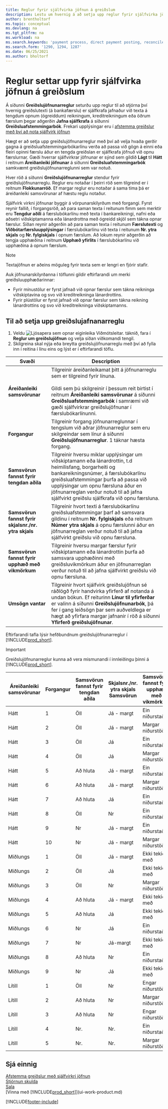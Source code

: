 ```yaml
---
title: Reglur fyrir sjálfvirka jöfnun á greiðslum
description: Lestu um hvernig á að setja upp reglur fyrir sjálfvirka jöfnun greiðslna á síðu greiðslujöfnunarreglu.
author: brentholtorf
ms.topic: conceptual
ms.devlang: na
ms.tgt_pltfrm: na
ms.workload: na
ms.search.keywords: 'payment process, direct payment posting, reconcile payment, expenses, cash receipts'
ms.search.form: '1290, 1294, 1287'
ms.date: 06/25/2021
ms.author: bholtorf
---
```

# Reglur settar upp fyrir sjálfvirka jöfnun á greiðslum

Á síðunni **Greiðslujöfnunarreglur** seturðu upp reglur til að stjórna því hvernig greiðslutexti (á bankafærslu) er sjálfkrafa jafnaður við texta á tengdum opnum (ógreiddum) reikningum, kreditreikningum eða öðrum færslum þegar aðgerðin **Jafna sjálfkrafa** á síðunni **Greiðsluafstemmingarbók**. Frekari upplýsingar eru í [afstemma greiðslur með því að nota sjálfvirk jöfnun](receivables-how-reconcile-payments-auto-application.md)

Hægt er að setja upp greiðslujöfnunarreglur með því að velja hvaða gerðir gagna á greiðsluafstemmingarbókarlínu verða að passa við gögn á einni eða fleiri opinni færslu áður en tengda greiðslan er sjálfkrafa jöfnuð við opnu færslurnar. Gæði hverrar sjálfvirkrar jöfnunar er sýnd sem gildið **Lágt** til **Hátt** í reitnum **Áreiðanleiki jöfnunar** á síðunni **Greiðsluafstemmingarbók** samkvæmt greiðslujöfnunarreglunni sem var notuð.

Hver röð á síðunni **Greiðslujöfnunarreglur** stendur fyrir greiðslujöfnunarreglu. Reglur eru notaðar í þeirri röð sem tilgreind er í reitnum **Flokkunarröð**. Ef margar reglur eru notaðar á sama tíma þá er áreiðanleiki samsvörunar af hæstu reglu notaður.

Sjálfvirk virkni jöfnunar byggir á vörpunarskilyrðum með forgangi. Fyrst reynir fallið, í forgangsröð, að para saman texta í reitunum fimm sem merktir eru **Tengdur aðili** á færslubókarlínu með texta í bankareikningi, nafni eða aðsetri viðskiptamanna eða lánardrottna með ógreidd skjöl sem tákna opnar færslur. Síðan reynir aðgerðin að para saman texta í reitunum **Færslutexti** og **Viðbótarfærsluupplýsingar** í færslubókarlínu við texta í reitunum **Nr. ytra skjals** og **Nr. fylgiskjals** í opnum færslum. Að lokum reynir aðgerðin að tengja upphæðina í reitnum **Upphæð yfirlits** í færslubókarlínu við upphæðina á opnum færslum.

> [!NOTE]
> Textajöfnun er aðeins möguleg fyrir texta sem er lengri en fjórir stafir.

Auk jöfnunarskilyrðanna í töflunni gildir eftirfarandi um merki greiðsluupphæðarinnar:

- Fyrir mínustölur er fyrst jafnað við opnar færslur sem tákna reikninga viðskiptavina og svo við kreditreikninga lánardrottins.
- Fyrir plústölur er fyrst jafnað við opnar færslur sem tákna reikning lánardrottins og svo við kreditreikninga viðskiptamanns.

## Til að setja upp greiðslujafnanarreglu
1. Veldu ![Ljósapera sem opnar eiginleika Viðmótsleitar.](media/ui-search/search_small.png "Segðu mér hvað þú vilt gera") táknið, fara í **Reglur um greiðslujöfnun** og velja síðan viðkomandi tengil.
2. Skilgreina skal nýja eða breytta greiðslujöfnunarreglu með því að fylla inn í reitina í línu eins og lýst er í eftirfarandi töflu.

|Svæði|Description|
|-|-|
|**Áreiðanleiki samsvörunar**|Tilgreinir áreiðanleikamat þitt á jöfnunarreglu sem er tilgreind fyrir línuna. <br /></br>Gildi sem þú skilgreinir í þessum reit birtist í reitnum **Áreiðanleiki samsvörunar** á síðunni **Greiðsluafstemmingarbók** í samræmi við gæði sjálfvirkrar greiðslujöfnunar í færslubókarlínunni.|
|**Forgangur**|Tilgreinir forgang jöfnunarreglunnar í tengslum við aðrar jöfnunarreglur sem eru skilgreindar sem línur á síðunni **Greiðslujöfnunarreglur**. 1 táknar hæsta forgang.|
|**Samsvörun fannst fyrir tengdan aðila**|Tilgreinir hversu miklar upplýsingar um viðskiptamann eða lánardrottin, t.d heimilisfang, borgarheiti og bankareikningsnúmer, á færslubókarlínu greiðsluafstemmingar þurfa að passa við upplýsingar um opnu færsluna áður en jöfnunarreglan verður notuð til að jafna sjálfvirkt greiðslu sjálfkrafa við opnu færsluna.|
|**Samsvörun fannst fyrir skjalsnr./nr. ytra skjals**|Tilgreinir hvort texti á færslubókarlínu greiðsluafstemmingar þarf að samsvara gildinu í reitnum **Nr. fylgiskjals** eða reitnum **Númer ytra skjals** á opnu færslunni áður en jöfnunarreglan verður notuð til að jafna sjálfvirkt greiðslu við opnu færsluna.|
|**Samsvörun fannst fyrir upphæð með vikmörkum**|Tilgreinir hversu margar færslur fyrir viðskiptamann eða lánardrottin þurfa að samsvara upphæðinni með greiðsluvikmörkum áður en jöfnunarreglan verður notuð til að jafna sjálfvirkt greiðslu við opnu færsluna.|
|**Umsögn vantar**|Tilgreinir hvort sjálfvirk greiðslujöfnun sé ráðlögð fyrir handvirka yfirferð af notanda á undan bókun. Ef reiturinn **Línur til yfirferðar** er valinn á síðunni **Greiðslujöfnunarbók**, þá fer í gang leiðsögn þar sem auðveldlega er hægt að yfirfara margar jafnanir í röð á síðunni **Yfirferð greiðslujöfnunar**.|

Eftirfarandi tafla lýsir hefðbundnum greiðslujöfnunarreglur í [!INCLUDE[prod_short](includes/prod_short.md)].

> [!Important]
> Greiðslujöfnunarreglur kunna að vera mismunandi í innleiðingu þinni á [!INCLUDE[prod_short](includes/prod_short.md)].

| Áreiðanleiki samsvörunar | Forgangur | Samsvörun fannst fyrir tengdan aðila | Skjalsnr./nr. ytra skjals Samsvörun | Samsvörun fannst fyrir upphæð með vikmörkum |
|------------------|----------|-----------------------|--------------------------------|--------------------------------|
| Hátt             | 1        | Öll                 | Já - margt                 | Ein niðurstaða                      |
| Hátt             | 2        | Öll                 | Já - margt                 | Margar niðurstöður               |
| Hátt             | 3        | Öll                 | Já                            | Ein niðurstaða                      |
| Hátt             | 4        | Öll                 | Já                            | Margar niðurstöður               |
| Hátt             | 5        | Að hluta             | Já - margt                 | Ein niðurstaða                      |
| Hátt             | 6        | Að hluta             | Já - margt                 | Margar niðurstöður               |
| Hátt             | 7        | Að hluta             | Já                            | Ein niðurstaða                      |
| Hátt             | 8        | Öll                 | Nr                             | Ein niðurstaða                      |
| Hátt             | 9        | Nr                    | Já - margt                 | Ein niðurstaða                      |
| Hátt             | 10       | Nr                    | Já - margt                 | Margar niðurstöður               |
| Miðlungs           | 1        | Öll                 | Já - margt                 | Ekki tekið með                 |
| Miðlungs           | 2        | Öll                 | Já                            | Ekki tekið með                 |
| Miðlungs           | 3        | Öll                 | Nr                             | Margar niðurstöður               |
| Miðlungs           | 4        | Að hluta             | Já - margt                 | Ekki tekið með                 |
| Miðlungs           | 5        | Að hluta             | Já                            | Ekki tekið með                 |
| Miðlungs           | 6        | Nr                    | Já                            | Ein niðurstaða                      |
| Miðlungs           | 7        | Nr                    | Já-margt                   | Ekki tekið með                 |
| Miðlungs           | 8        | Að hluta             | Nr                             | Ein niðurstaða                      |
| Miðlungs           | 9        | Nr                    | Já                            | Ekki tekið með                 |
| Lítill              | 1        | Öll                 | Nr                             | Engar niðurstöður                     |
| Lítill              | 2        | Að hluta             | Nr                             | Margar niðurstöður               |
| Lítill              | 3        | Að hluta             | Nr                             | Engar niðurstöður                     |
| Lítill              | 4        | Nr.                    | Nr.                             | Ein niðurstaða                      |
| Lítill              | 5        | Nr.                    | Nr.                             | Margar niðurstöður               |

## Sjá einnig
[Afstemma greiðslur með sjálfvirkri jöfnun](receivables-how-reconcile-payments-auto-application.md)  
[Stjórnun skulda](receivables-manage-receivables.md)  
[Sala](sales-manage-sales.md)  
[Vinna með [!INCLUDE[prod_short](includes/prod_short.md)]](ui-work-product.md)


[!INCLUDE[footer-include](includes/footer-banner.md)]
